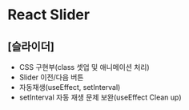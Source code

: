 # React Slider
## [슬라이더]  
- CSS 구현부(class 셋업 및 애니메이션 처리)
- Slider 이전/다음 버튼
- 자동재생(useEffect, setInterval)
- setInterval 자동 재생 문제 보완(useEffect Clean up)



